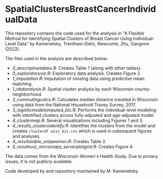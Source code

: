 # SpatialClustersBreastCancerIndividualData


This repository contains the code used for the analysis in "A Flexible Method for Identifying Spatial Clusters of Breast Cancer Using Individual-Level Data" by Kamenetsky, Trentham-Dietz, Newcomb, Zhu, Gangnon (2022).

The files used in the analysis are described below:

- *0_descriptivetables.R*: Creates Table 1 (along with other tables).
- *0_exploratoryviz.R*: Exploratory data analysis. Creates Figure 2.
- *1_imputation.R*: Imputation of missing data using predictive mean
  matching.
- *1_nbdanalysis.R*: Spatial cluster analysis by each Wisconsin
  county-neighborhood.
- *2_commutingcalcs.R*: Calculates median distance traveled in Wisconsin using
  data from the National Household Travey Survey, 2017.
- *3_logisticmodelsimputed_bic.R*: Performs the individual-level modeling with
  identified clusters across fully-adjusted and age-adjusted model.
- *4_clustermap.R*: Several visualizations including Figures 1 and 3.
- *4_results_clustersidentify.R*: Identifies the clusters from the model and
  creates `clusterdf_wisc_bic.csv` which is used in subsequent figures and
analyses.
- *4_resultstable_uniqwomen.R*: Creates Table 2.
- *5_resultsviz_micromaps_serverplotgrid.R*: Creates Figure 4.




The data comes from the Wisconsin Women's Health Study. Due to privacy issues,
it is not publicly available.

Code developed by and repository maintained by M. Kamenetsky.
